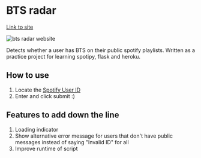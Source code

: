 # BTS radar

[Link to site](http://bts-radar.herokuapp.com/)


![bts radar website](https://i.imgur.com/26ldgJl.png)


Detects whether a user has BTS on their public spotify playlists. Written as a practice project for learning spotipy, flask and heroku.

## How to use
1. Locate the [Spotify User ID](https://www.businessinsider.com/how-to-find-spotify-username)
2. Enter and click submit :) 

## Features to add down the line
1. Loading indicator
2. Show alternative error message for users that don't have public messages instead of saying "Invalid ID" for all
3. Improve runtime of script
